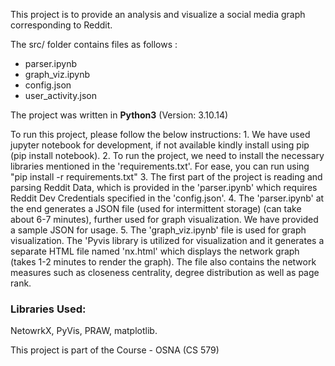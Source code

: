 This project is to provide an analysis and visualize a social media graph corresponding to Reddit.

The src/ folder contains files as follows :
 - parser.ipynb 
 - graph_viz.ipynb
 - config.json
 - user_activity.json

The project was written in **Python3** (Version: 3.10.14)

To run this project, please follow the below instructions:
    1. We have used jupyter notebook for development, if not available kindly install using pip (pip install notebook).
    2. To run the project, we need to install the necessary libraries mentioned in the 'requirements.txt'. For ease, you can run using "pip install -r requirements.txt"
    3. The first part of the project is reading and parsing Reddit Data, which is provided in the 'parser.ipynb' which requires Reddit Dev Credentials specified in the 'config.json'.
    4. The 'parser.ipynb' at the end generates a JSON file (used for intermittent storage) (can take about 6-7 minutes), further used for graph visualization. We have provided a sample JSON for usage.
    5. The 'graph_viz.ipynb' file is used for graph visualization. The 'Pyvis library is utilized for visualization and it generates a separate HTML file named 'nx.html' which displays the network graph (takes 1-2 minutes to render the graph). The file also contains the network measures such as closeness centrality, degree distribution as well as page rank.

### Libraries Used:
NetowrkX, PyVis, PRAW, matplotlib.

This project is part of the Course - OSNA (CS 579)
    
